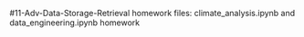 

#11-Adv-Data-Storage-Retrieval homework files:  climate_analysis.ipynb and data_engineering.ipynb homework
